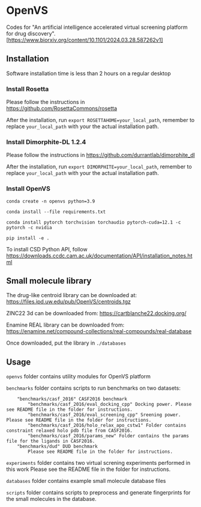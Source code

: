 # OpenVS

Codes for "An artificial intelligence accelerated virtual screening platform for drug discovery". [https://www.biorxiv.org/content/10.1101/2024.03.28.587262v1]

## Installation
Software installation time is less than 2 hours on a regular desktop

### Install Rosetta
Please follow the instructions in https://github.com/RosettaCommons/rosetta

After the installation, run `export ROSETTAHOME=your_local_path`, remember to replace `your_local_path` with your the actual installation path.

### Install Dimorphite-DL 1.2.4
Please follow the instructions in https://github.com/durrantlab/dimorphite_dl

After the installation, run `export DIMORPHITE=your_local_path`, remember to replace `your_local_path` with your the actual installation path.

### Install OpenVS
`conda create -n openvs python=3.9`

`conda install --file requirements.txt`

`conda install pytorch torchvision torchaudio pytorch-cuda=12.1 -c pytorch -c nvidia`

`pip install -e .`

To install CSD Python API, follow https://downloads.ccdc.cam.ac.uk/documentation/API/installation_notes.html


## Small molecule library
The drug-like centroid library can be downloaded at: https://files.ipd.uw.edu/pub/OpenVS/centroids.tgz

ZINC22 3d can be downloaded from: https://cartblanche22.docking.org/

Enamine REAL library can be downloaded from: https://enamine.net/compound-collections/real-compounds/real-database

Once downloaded, put the library in `./databases`

## Usage

`openvs` folder contains utility modules for OpenVS platform 

`benchmarks` folder contains scripts to run benchmarks on two datasets:
```
    "benchmarks/casf_2016" CASF2016 benchmark
        "benchmarks/casf_2016/eval_docking_cpp" Docking power. Please see README file in the folder for instructions.
        "benchmarks/casf_2016/eval_screening_cpp" Sreening power. Please see README file in the folder for instructions.
        "benchmarks/casf_2016/holo_relax_apo_cstw1" Folder contains constraint relaxed holo pdb file from CASF2016.
        "benchmarks/casf_2016/params_new" Folder contains the params file for the ligands in CASF2016.
    "benchmarks/dud" DUD benchmark
        Please see README file in the folder for instructions.
```

`experiments` folder contains two virtual screning experiments performed in this work
    Please see the README file in the folder for instructions.

`databases` folder contains example small molecule database files

`scripts` folder contains scripts to preprocess and generate fingerprints for the small molecules in the database. 
